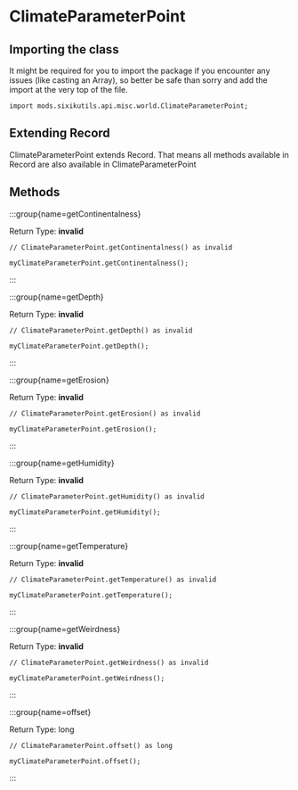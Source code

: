 # ClimateParameterPoint

## Importing the class

It might be required for you to import the package if you encounter any issues (like casting an Array), so better be safe than sorry and add the import at the very top of the file.
```zenscript
import mods.sixikutils.api.misc.world.ClimateParameterPoint;
```


## Extending Record

ClimateParameterPoint extends Record. That means all methods available in Record are also available in ClimateParameterPoint

## Methods

:::group{name=getContinentalness}

Return Type: **invalid**

```zenscript
// ClimateParameterPoint.getContinentalness() as invalid

myClimateParameterPoint.getContinentalness();
```

:::

:::group{name=getDepth}

Return Type: **invalid**

```zenscript
// ClimateParameterPoint.getDepth() as invalid

myClimateParameterPoint.getDepth();
```

:::

:::group{name=getErosion}

Return Type: **invalid**

```zenscript
// ClimateParameterPoint.getErosion() as invalid

myClimateParameterPoint.getErosion();
```

:::

:::group{name=getHumidity}

Return Type: **invalid**

```zenscript
// ClimateParameterPoint.getHumidity() as invalid

myClimateParameterPoint.getHumidity();
```

:::

:::group{name=getTemperature}

Return Type: **invalid**

```zenscript
// ClimateParameterPoint.getTemperature() as invalid

myClimateParameterPoint.getTemperature();
```

:::

:::group{name=getWeirdness}

Return Type: **invalid**

```zenscript
// ClimateParameterPoint.getWeirdness() as invalid

myClimateParameterPoint.getWeirdness();
```

:::

:::group{name=offset}

Return Type: long

```zenscript
// ClimateParameterPoint.offset() as long

myClimateParameterPoint.offset();
```

:::


